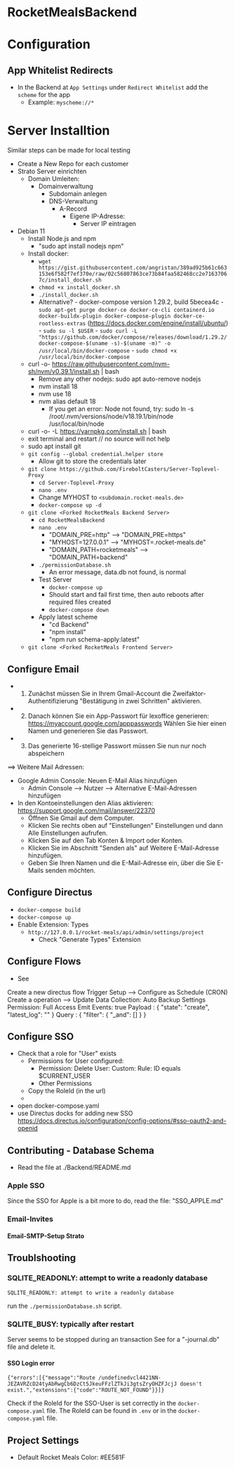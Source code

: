 # RocketMealsBackend

# Configuration

## App Whitelist Redirects

- In the Backend at `App Settings` under `Redirect Whitelist` add the `scheme` for the app
  - Example: `myscheme://*`

# Server Installtion

Similar steps can be made for local testing

- Create a New Repo for each customer
- Strato Server einrichten
    - Domain Umleiten:
        - Domainverwaltung
            - Subdomain anlegen
            - DNS-Verwaltung
                - A-Record
                    - Eigene IP-Adresse:
                        - Server IP eintragen
- Debian 11
    - Install Node.js and npm
        - "sudo apt install nodejs npm"
    - Install docker:
        - `wget https://gist.githubusercontent.com/angristan/389ad925b61c663153e6f582f7ef370e/raw/02c56807863ce73b84faa582468cc2e71637067c/install_docker.sh`
        - `chmod +x install_docker.sh`
        - `./install_docker.sh`
        - Alternative?
              - docker-compose version 1.29.2, build 5becea4c
              - `sudo apt-get purge docker-ce docker-ce-cli containerd.io docker-buildx-plugin docker-compose-plugin docker-ce-rootless-extras` (https://docs.docker.com/engine/install/ubuntu/)
                  - `sudo su -l $USER`
                  - `sudo curl -L "https://github.com/docker/compose/releases/download/1.29.2/docker-compose-$(uname -s)-$(uname -m)" -o /usr/local/bin/docker-compose`
                  - `sudo chmod +x /usr/local/bin/docker-compose`
    - curl -o- https://raw.githubusercontent.com/nvm-sh/nvm/v0.39.1/install.sh | bash
      - Remove any other nodejs: sudo apt auto-remove nodejs
      - nvm install 18
      - nvm use 18
      - nvm alias default 18
        - If you get an error: Node not found, try: sudo ln -s /root/.nvm/versions/node/v18.19.1/bin/node /usr/local/bin/node
    - curl -o- -L https://yarnpkg.com/install.sh | bash
    - exit terminal and restart // no source will not help
    - sudo apt install git
    - `git config --global credential.helper store`
        - Allow git to store the credentials later
    - `git clone https://github.com/FireboltCasters/Server-Toplevel-Proxy`
        - `cd Server-Toplevel-Proxy`
        - `nano .env`
        - Change MYHOST to `<subdomain.rocket-meals.de>`
        - `docker-compose up -d`
    - `git clone <Forked RocketMeals Backend Server>`
        - `cd RocketMealsBackend`
        - `nano .env`
            - "DOMAIN_PRE=http" --> "DOMAIN_PRE=https"
            - "MYHOST=127.0.0.1" --> "MYHOST=<subdomain>.rocket-meals.de"
            - "DOMAIN_PATH=rocketmeals" --> "DOMAIN_PATH=backend"
        - `./permissionDatabase.sh`
            - An error message, data.db not found, is normal
        - Test Server
            - `docker-compose up`
            - Should start and fail first time, then auto reboots after required files created
            - `docker-compose down`
        - Apply latest scheme
            - "cd Backend"
            - "npm install"
            - "npm run schema-apply:latest"
    - `git clone <Forked RocketMeals Frontend Server>`


## Configure Email

- 1. Zunächst müssen Sie in Ihrem Gmail-Account die Zweifaktor-Authentifizierung "Bestätigung in zwei Schritten" aktivieren.
- 2. Danach können Sie ein App-Passwort für lexoffice generieren: https://myaccount.google.com/apppasswords Wählen Sie hier einen Namen und generieren Sie das Passwort.
- 3. Das generierte 16-stellige Passwort müssen Sie nun nur noch abspeichern

==> Weitere Mail Adressen:
- Google Admin Console: Neuen E-Mail Alias hinzufügen
  - Admin Console --> Nutzer --> Alternative E-Mail-Adressen hinzufügen
- In den Kontoeinstellungen den Alias aktivieren: https://support.google.com/mail/answer/22370
  - Öffnen Sie Gmail auf dem Computer.
  - Klicken Sie rechts oben auf "Einstellungen" Einstellungen und dann Alle Einstellungen aufrufen.
  - Klicken Sie auf den Tab Konten & Import oder Konten.
  - Klicken Sie im Abschnitt "Senden als" auf Weitere E-Mail-Adresse hinzufügen.
  - Geben Sie Ihren Namen und die E-Mail-Adresse ein, über die Sie E-Mails senden möchten.


## Configure Directus

- `docker-compose build`
- `docker-compose up`
- Enable Extension: Types
  - `http://127.0.0.1/rocket-meals/api/admin/settings/project`
    - Check "Generate Types" Extension

## Configure Flows

- See

Create a new directus flow
Trigger Setup --> Configure as Schedule (CRON)
Create a operation --> Update Data
Collection: Auto Backup Settings
Permission: Full Access
Emit Events: true
Payload : { "state": "create", "latest_log": "" }
Query : { "filter": { "_and": [] } }


## Configure SSO

- Check that a role for "User" exists
  - Permissions for User configured:
    - Permission: Delete User: Custom: Rule: ID equals $CURRENT_USER
    - Other Permissions
  - Copy the RoleId (in the url)
  - 
- open docker-compose.yaml
- use Directus docks for adding new SSO https://docs.directus.io/configuration/config-options/#sso-oauth2-and-openid


## Contributing - Database Schema

- Read the file at ./Backend/README.md


### Apple SSO
Since the SSO for Apple is a bit more to do, read the file: "SSO_APPLE.md"


### Email-Invites

#### Email-SMTP-Setup Strato



## Troublshooting

### SQLITE_READONLY: attempt to write a readonly database

```
SQLITE_READONLY: attempt to write a readonly database
```

run the `./permissionDatabase.sh` script.

### SQLITE_BUSY: typically after restart

Server seems to be stopped during an transaction
See for a "-journal.db" file and delete it.

#### SSO Login error

```
{"errors":[{"message":"Route /undefinedvcl4421NN-JEZAVRZcD24tyAbRwgCb6DzCt5JkeuFFzlZTkJi3gtsZryOHZFJcjJ doesn't exist.","extensions":{"code":"ROUTE_NOT_FOUND"}}]}
```

Check if the RoleId for the SSO-User is set correctly in the `docker-compose.yaml` file. The RoleId can be found in `.env` or in the `docker-compose.yaml` file.


## Project Settings

- Default Rocket Meals Color: #EE581F